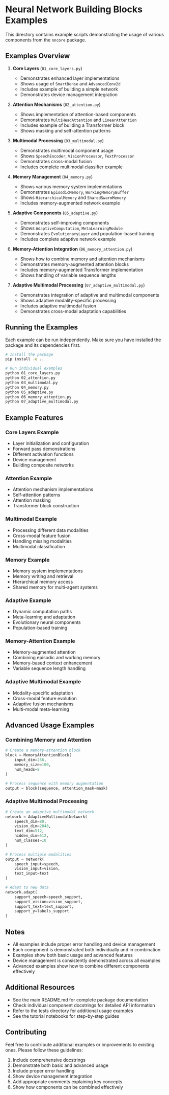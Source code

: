 # Neural Network Building Blocks Examples

This directory contains example scripts demonstrating the usage of various components from the `nncore` package.

## Examples Overview

1. **Core Layers** (`01_core_layers.py`)
   - Demonstrates enhanced layer implementations
   - Shows usage of `SmartDense` and `AdvancedConv2d`
   - Includes example of building a simple network
   - Demonstrates device management integration

2. **Attention Mechanisms** (`02_attention.py`)
   - Shows implementation of attention-based components
   - Demonstrates `MultiHeadAttention` and `LinearAttention`
   - Includes example of building a Transformer block
   - Shows masking and self-attention patterns

3. **Multimodal Processing** (`03_multimodal.py`)
   - Demonstrates multimodal component usage
   - Shows `SpeechEncoder`, `VisionProcessor`, `TextProcessor`
   - Demonstrates cross-modal fusion
   - Includes complete multimodal classifier example

4. **Memory Management** (`04_memory.py`)
   - Shows various memory system implementations
   - Demonstrates `EpisodicMemory`, `WorkingMemoryBuffer`
   - Shows `HierarchicalMemory` and `SharedSwarmMemory`
   - Includes memory-augmented network example

5. **Adaptive Components** (`05_adaptive.py`)
   - Demonstrates self-improving components
   - Shows `AdaptiveComputation`, `MetaLearningModule`
   - Demonstrates `EvolutionaryLayer` and population-based training
   - Includes complete adaptive network example

6. **Memory-Attention Integration** (`06_memory_attention.py`)
   - Shows how to combine memory and attention mechanisms
   - Demonstrates memory-augmented attention blocks
   - Includes memory-augmented Transformer implementation
   - Shows handling of variable sequence lengths

7. **Adaptive Multimodal Processing** (`07_adaptive_multimodal.py`)
   - Demonstrates integration of adaptive and multimodal components
   - Shows adaptive modality-specific processing
   - Includes adaptive multimodal fusion
   - Demonstrates cross-modal adaptation capabilities

## Running the Examples

Each example can be run independently. Make sure you have installed the package and its dependencies first.

```bash
# Install the package
pip install -e ..

# Run individual examples
python 01_core_layers.py
python 02_attention.py
python 03_multimodal.py
python 04_memory.py
python 05_adaptive.py
python 06_memory_attention.py
python 07_adaptive_multimodal.py
```

## Example Features

### Core Layers Example
- Layer initialization and configuration
- Forward pass demonstrations
- Different activation functions
- Device management
- Building composite networks

### Attention Example
- Attention mechanism implementations
- Self-attention patterns
- Attention masking
- Transformer block construction

### Multimodal Example
- Processing different data modalities
- Cross-modal feature fusion
- Handling missing modalities
- Multimodal classification

### Memory Example
- Memory system implementations
- Memory writing and retrieval
- Hierarchical memory access
- Shared memory for multi-agent systems

### Adaptive Example
- Dynamic computation paths
- Meta-learning and adaptation
- Evolutionary neural components
- Population-based training

### Memory-Attention Example
- Memory-augmented attention
- Combining episodic and working memory
- Memory-based context enhancement
- Variable sequence length handling

### Adaptive Multimodal Example
- Modality-specific adaptation
- Cross-modal feature evolution
- Adaptive fusion mechanisms
- Multi-modal meta-learning

## Advanced Usage Examples

### Combining Memory and Attention
```python
# Create a memory-attention block
block = MemoryAttentionBlock(
    input_dim=256,
    memory_size=100,
    num_heads=8
)

# Process sequence with memory augmentation
output = block(sequence, attention_mask=mask)
```

### Adaptive Multimodal Processing
```python
# Create an adaptive multimodal network
network = AdaptiveMultimodalNetwork(
    speech_dim=80,
    vision_dim=2048,
    text_dim=512,
    hidden_dim=512,
    num_classes=10
)

# Process multiple modalities
output = network(
    speech_input=speech,
    vision_input=vision,
    text_input=text
)

# Adapt to new data
network.adapt(
    support_speech=speech_support,
    support_vision=vision_support,
    support_text=text_support,
    support_y=labels_support
)
```

## Notes

- All examples include proper error handling and device management
- Each component is demonstrated both individually and in combination
- Examples show both basic usage and advanced features
- Device management is consistently demonstrated across all examples
- Advanced examples show how to combine different components effectively

## Additional Resources

- See the main README.md for complete package documentation
- Check individual component docstrings for detailed API information
- Refer to the tests directory for additional usage examples
- See the tutorial notebooks for step-by-step guides

## Contributing

Feel free to contribute additional examples or improvements to existing ones. Please follow these guidelines:
1. Include comprehensive docstrings
2. Demonstrate both basic and advanced usage
3. Include proper error handling
4. Show device management integration
5. Add appropriate comments explaining key concepts
6. Show how components can be combined effectively
